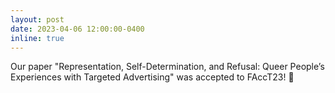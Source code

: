 ```yaml
---
layout: post
date: 2023-04-06 12:00:00-0400
inline: true
---
```

Our paper "Representation, Self-Determination, and Refusal: Queer People’s Experiences with Targeted Advertising" was accepted to FAccT23! 🎉
